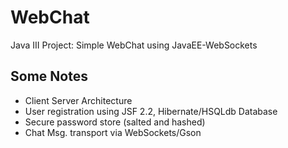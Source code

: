 # WebChat
Java III Project: Simple WebChat using JavaEE-WebSockets

## Some Notes

* Client Server Architecture
* User registration using JSF 2.2, Hibernate/HSQLdb Database
* Secure password store (salted and hashed)
* Chat Msg. transport via WebSockets/Gson
